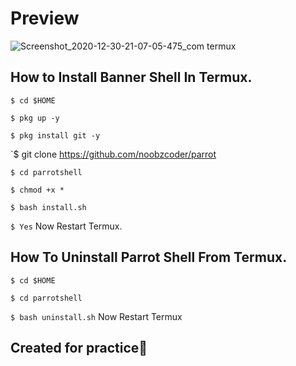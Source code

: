 # Preview

![Screenshot_2020-12-30-21-07-05-475_com termux](https://user-images.githubusercontent.com/76752507/103376474-ee9bb180-4b06-11eb-97a6-033849a46275.png)

## How to Install Banner Shell In Termux.

`$ cd $HOME`

`$ pkg up -y`

`$ pkg install git -y`

`$ git clone https://github.com/noobzcoder/parrot

`$ cd parrotshell`

`$ chmod +x *`

`$ bash install.sh`

`$ Yes`
Now Restart Termux.

## How To Uninstall Parrot Shell From Termux.

`$ cd $HOME`

`$ cd parrotshell`

`$ bash uninstall.sh`
Now Restart Termux
## Created for practice🥰
